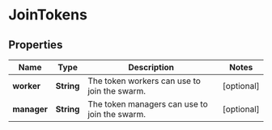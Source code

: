 
# JoinTokens

## Properties
Name | Type | Description | Notes
------------ | ------------- | ------------- | -------------
**worker** | **String** | The token workers can use to join the swarm.  |  [optional]
**manager** | **String** | The token managers can use to join the swarm.  |  [optional]




